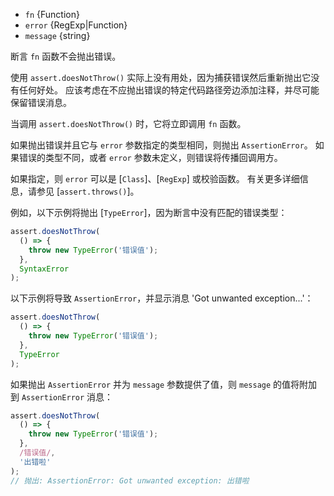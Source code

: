 <!-- YAML
added: v0.1.21
changes:
  - version: v5.11.0, v4.4.5
    pr-url: https://github.com/nodejs/node/pull/2407
    description: The `message` parameter is respected now.
  - version: v4.2.0
    pr-url: https://github.com/nodejs/node/pull/3276
    description: The `error` parameter can now be an arrow function.
-->
* `fn` {Function}
* `error` {RegExp|Function}
* `message` {string}

断言 `fn` 函数不会抛出错误。

使用 `assert.doesNotThrow()` 实际上没有用处，因为捕获错误然后重新抛出它没有任何好处。
应该考虑在不应抛出错误的特定代码路径旁边添加注释，并尽可能保留错误消息。

当调用 `assert.doesNotThrow()` 时，它将立即调用 `fn` 函数。

如果抛出错误并且它与 `error` 参数指定的类型相同，则抛出 `AssertionError`。
如果错误的类型不同，或者 `error` 参数未定义，则错误将传播回调用方。

如果指定，则 `error` 可以是 [`Class`]、[`RegExp`] 或校验函数。
有关更多详细信息，请参见 [`assert.throws()`]。

例如，以下示例将抛出 [`TypeError`]，因为断言中没有匹配的错误类型：


<!-- eslint-disable no-restricted-syntax -->
```js
assert.doesNotThrow(
  () => {
    throw new TypeError('错误值');
  },
  SyntaxError
);
```

以下示例将导致 `AssertionError`，并显示消息 'Got unwanted exception...'：

<!-- eslint-disable no-restricted-syntax -->
```js
assert.doesNotThrow(
  () => {
    throw new TypeError('错误值');
  },
  TypeError
);
```

如果抛出 `AssertionError` 并为 `message` 参数提供了值，则 `message` 的值将附加到 `AssertionError` 消息：

<!-- eslint-disable no-restricted-syntax -->
```js
assert.doesNotThrow(
  () => {
    throw new TypeError('错误值');
  },
  /错误值/,
  '出错啦'
);
// 抛出: AssertionError: Got unwanted exception: 出错啦
```

